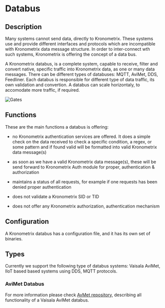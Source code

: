 # Databus

## Description

Many systems cannot send data, directly to Kronometrix. These systems use and provide different interfaces and protocols which are incompatible with Kronometrix data message structure. In order to inter-connect wth such systems, Kronometrix is offering the concept of a data bus.

A Kronometrix databus, is a complete system, capable to receive, filter and convert native, specific traffic into Kronometrix data, as one or many data messages. There can be different types of databuses: MQTT, AviMet, DDS, Feedliner. Each databus is responsible for different type of data traffic, its own validation and convertion. A databus can scale horizontaly, to accomodate more traffic, if required.

![Gates](http://www.kronometrix.org/kgte.svg)


## Functions

These are the main functions a databus is offering:

 * no Kronometrix authentication services are offered. It does a simple check on the data received to check a specific condition, a regex, or some pattern and if found valid will be formatted into valid Kronometrix data message(s)
 
 * as soon as we have a valid Kronometrix data message(s), these will be send forward to Kronometrix Auth module for proper, authentication & authorization
 
 * maintains a status of all requests, for example if one requests has been denied proper authentication

 * does not validate a Kronometrix SID or TID

 * does not offer any Kronometrix authorization, authentication mechanism
 

## Configuration

A Kronometrix databus has a configuration file, and it has its own set of binaries.


## Types

Currently we support the following type of databus systems: Vaisala AviMet, IIoT based based systems using DDS, MQTT protocols.

### AviMet Databus

For more information please check [AvMet repository](https://github.com/kronometrix/avmet), describing all functionality of a Vaisala AviMet databus.
